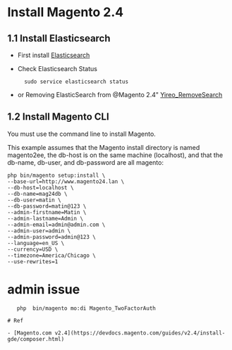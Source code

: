 

# Install Magento 2.4 


## 1.1 Install Elasticsearch
- First install [Elasticsearch](elasticsearch.md)
- Check Elasticsearch Status

        sudo service elasticsearch status
 
 - or Removing ElasticSearch from @Magento 2.4" [Yireo_RemoveSearch](https://github.com/yireo/Yireo_RemoveSearch)
 


## 1.2 Install Magento CLI

You must use the command line to install Magento.

This example assumes that the Magento install directory is named magento2ee, the db-host is on the same machine (localhost), and that the db-name, db-user, and db-password are all magento:

    php bin/magento setup:install \
    --base-url=http://www.magento24.lan \
    --db-host=localhost \
    --db-name=mag24db \
    --db-user=matin \
    --db-password=matin@123 \
    --admin-firstname=Matin \
    --admin-lastname=Admin \
    --admin-email=admin@admin.com \
    --admin-user=admin \
    --admin-password=admin@123 \
    --language=en_US \
    --currency=USD \
    --timezone=America/Chicago \
    --use-rewrites=1
    
   # admin issue 
   
       php  bin/magento mo:di Magento_TwoFactorAuth
    
    # Ref
    
    - [Magento.com v2.4](https://devdocs.magento.com/guides/v2.4/install-gde/composer.html)
    
    
